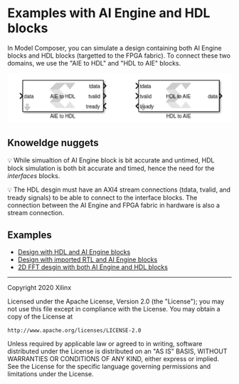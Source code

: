 # Examples with AI Engine and HDL blocks

In Model Composer, you can simulate a design containing both AI Engine blocks and HDL blocks (targetted to the FPGA fabric). To connect these two domains, we use the "AIE to HDL" and "HDL to AIE" blocks.

![](images/screen_shot.PNG)

## Knoweldge nuggets
 :bulb: While simualtion of AI Engine block is bit accurate and untimed, HDL block simulation is both bit accurate and timed, hence the need for the *interfaces* blocks. 
 
 :bulb: The HDL desgin must have an AXI4 stream connections (tdata, tvalid, and tready signals) to be able to connect to the interface blocks. The connection between the AI Engine and FPGA fabric in hardware is also a stream connection.

## Examples
- [Design with HDL and AI Engine blocks](AIE_HDL_cosim/README.md)
- [Design with imported RTL and AI Engine blocks](AIE_HDL_cosim_rtl_blackbox/README.md)
- [2D FFT desgin with both AI Engine and HDL blocks](../FFT2D/HDL_AIE/README.md)

------------
Copyright 2020 Xilinx

Licensed under the Apache License, Version 2.0 (the "License");
you may not use this file except in compliance with the License.
You may obtain a copy of the License at

    http://www.apache.org/licenses/LICENSE-2.0

Unless required by applicable law or agreed to in writing, software
distributed under the License is distributed on an "AS IS" BASIS,
WITHOUT WARRANTIES OR CONDITIONS OF ANY KIND, either express or implied.
See the License for the specific language governing permissions and
limitations under the License.
